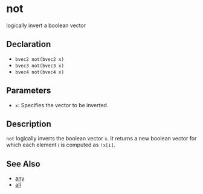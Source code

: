 # not

logically invert a boolean vector

## Declaration
- ``bvec2 not(bvec2 x)``
- ``bvec3 not(bvec3 x)``
- ``bvec4 not(bvec4 x)``
## Parameters
- ``x``:  Specifies the vector to be inverted.
## Description
`not` logically inverts the boolean vector `x`. It returns a new boolean vector for which each element _i_ is computed as ``!x[i]``.
## See Also
- [any](./any)
- [all](./all)